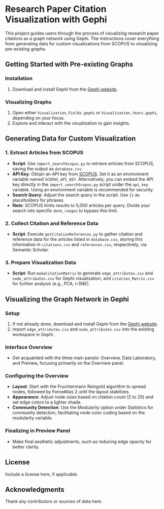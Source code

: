 # Research Paper Citation Visualization with Gephi

This project guides users through the process of visualizing research paper citations as a graph network using Gephi. The instructions cover everything from generating data for custom visualizations from SCOPUS to visualizing pre-existing graphs.

## Getting Started with Pre-existing Graphs

### Installation
1. Download and install Gephi from the [Gephi website](https://gephi.org/).

### Visualizing Graphs
1. Open either `Visualization_Fields.gephi` or `Visualization_Years.gephi`, depending on your focus.
2. Explore and interact with the visualization to gain insights.

## Generating Data for Custom Visualization

### 1. Extract Articles from SCOPUS
- **Script**: Use `import_searchScopus.py` to retrieve articles from SCOPUS, saving the output as `database.csv`.
- **API Key**: Obtain an API key from [SCOPUS](https://dev.elsevier.com/). Set it as an environment variable named `SCOPUS_API_KEY`. Alternatively, you can embed the API key directly in the `import_searchScopus.py` script under the `api_key` variable. Using an environment variable is recommended for security.
- **Search Query**: Adjust the search query in the script. Use `{}` as placeholders for phrases.
- **Note**: SCOPUS limits results to 5,000 articles per query. Divide your search into specific `date_ranges` to bypass this limit.

### 2. Collect Citation and Reference Data
- **Script**: Execute `getCitationReferences.py` to gather citation and reference data for the articles listed in `database.csv`, storing this information in `citations.csv` and `references.csv`, respectively, via Semantic Scholar.

### 3. Prepare Visualization Data
- **Script**: Run `makeCitationMatrix` to generate `edge_attributes.csv` and `node_attributes.csv` for Gephi visualization, and `citation_Matrix.csv` for further analysis (e.g., PCA, t-SNE).

## Visualizing the Graph Network in Gephi

### Setup
1. If not already done, download and install Gephi from the [Gephi website](https://gephi.org/).
2. Import `edge_attributes.csv` and `node_attributes.csv` into the existing workspace in Gephi.

### Interface Overview
- Get acquainted with the three main panels: Overview, Data Laboratory, and Preview, focusing primarily on the Overview panel.

### Configuring the Overview
- **Layout**: Start with the Fruchtermann Reingold algorithm to spread nodes, followed by ForceAtlas 2 until the layout stabilizes.
- **Appearance**: Adjust node sizes based on citation count (2 to 20) and set edge colors to a lighter shade.
- **Community Detection**: Use the Modularity option under Statistics for community detection, facilitating node color coding based on the modularity variable.

### Finalizing in Preview Panel
- Make final aesthetic adjustments, such as reducing edge opacity for better clarity.

## License
Include a license here, if applicable.

## Acknowledgments
Thank any contributors or sources of data here.
